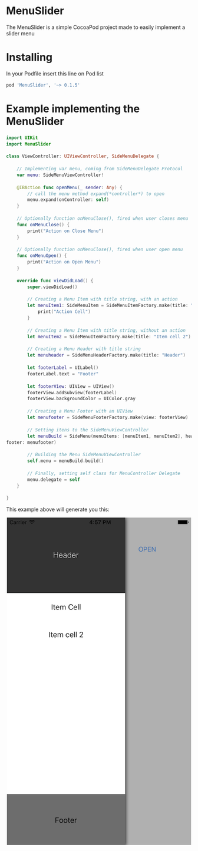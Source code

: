 # MenuSlider

The MenuSlider is a simple CocoaPod project made to easily implement a slider menu

# Installing

In your Podfile insert this line on Pod list

```ruby
pod 'MenuSlider', '~> 0.1.5'
```


# Example implementing the MenuSlider

```swift
import UIKit
import MenuSlider

class ViewController: UIViewController, SideMenuDelegate {

	// Implementing var menu, coming from SideMenuDelegate Protocol
	var menu: SideMenuViewController!

	@IBAction func openMenu(_ sender: Any) {
		// call the menu method expand(*controller*) to open
		menu.expand(onController: self)
	}

	// Optionally function onMenuClose(), fired when user closes menu
	func onMenuClose() {
		print("Action on Close Menu")
	}

	// Optionally function onMenuClose(), fired when user open menu
	func onMenuOpen() {
		print("Action on Open Menu")
	}

	override func viewDidLoad() {
		super.viewDidLoad()

		// Creating a Menu Item with title string, with an action
		let menuItem1: SideMenuItem = SideMenuItemFactory.make(title: "Item Cell") {
			print("Action Cell")
		}

		// Creating a Menu Item with title string, without an action
		let menuItem2 = SideMenuItemFactory.make(title: "Item cell 2") {}

		// Creating a Menu Header with title string
		let menuheader = SideMenuHeaderFactory.make(title: "Header")

		let footerLabel = UILabel()
		footerLabel.text = "Footer"
		
		let footerView: UIView = UIView()
		footerView.addSubview(footerLabel)
		footerView.backgroundColor = UIColor.gray
		
		// Creating a Menu Footer with an UIView
		let menufooter = SideMenuFooterFactory.make(view: footerView)
		
		// Setting itens to the SideMenuViewController
		let menuBuild = SideMenu(menuItems: [menuItem1, menuItem2], header: menuheader, 
footer: menufooter)
		
		// Building the Menu SideMenuViewController
		self.menu = menuBuild.build()
		
		// Finally, setting self class for MenuController Delegate
		menu.delegate = self
	}

}
```
This example above will generate you this:
<div style="text-align:center"><img src ="https://github.com/thiagovictorino/MenuSlider/blob/master/example_pic.png?raw=true" /></div>

